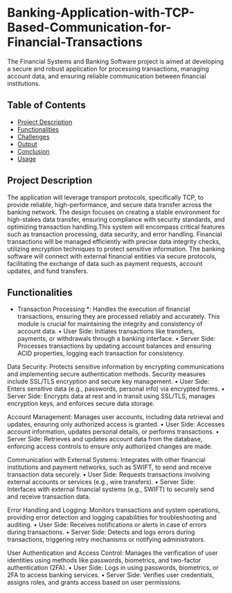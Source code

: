 # Banking-Application-with-TCP-Based-Communication-for-Financial-Transactions
The Financial Systems and Banking Software project is aimed at developing a secure and robust application for processing transactions, managing account data, and ensuring reliable communication between financial institutions.

## Table of Contents
- [Project Description](#project-description)
- [Functionalities](#functionalities)
- [Challenges](#challenges)
- [Output](#output)
- [Conclusion](#conclusion)
- [Usage](#usage)

## Project Description

The application will leverage transport protocols, specifically TCP, to provide reliable, high-performance, and secure data transfer across the banking network. The design focuses on creating a stable environment for high-stakes data transfer, ensuring compliance with security standards, and optimizing transaction handling.This system will encompass critical features such as transaction processing, data security, and error handling. Financial transactions will be managed efficiently with precise data integrity checks, utilizing encryption techniques to protect sensitive information. The banking software will connect with external financial entities via secure protocols, facilitating the exchange of data such as payment requests, account updates, and fund transfers.

## Functionalities

* Transaction Processing *: Handles the execution of financial transactions, ensuring they are processed reliably and accurately. This module is crucial for maintaining the integrity and consistency of account data.
•	User Side: Initiates transactions like transfers, payments, or withdrawals through a banking interface.
•	Server Side: Processes transactions by updating account balances and ensuring ACID properties, logging each transaction for consistency.

Data Security: Protects sensitive information by encrypting communications and implementing secure authentication methods. Security measures include SSL/TLS encryption and secure key management.
•	User Side: Enters sensitive data (e.g., passwords, personal info) via encrypted forms.
•	Server Side: Encrypts data at rest and in transit using SSL/TLS, manages encryption keys, and enforces secure data storage.


Account Management: Manages user accounts, including data retrieval and updates, ensuring only authorized access is granted.
•	User Side: Accesses account information, updates personal details, or performs transactions.
•	Server Side: Retrieves and updates account data from the database, enforcing access controls to ensure only authorized changes are made.


Communication with External Systems: Integrates with other financial institutions and payment networks, such as SWIFT, to send and receive transaction data securely.
•	User Side: Requests transactions involving external accounts or services (e.g., wire transfers).
•	Server Side: Interfaces with external financial systems (e.g., SWIFT) to securely send and receive transaction data.


Error Handling and Logging: Monitors transactions and system operations, providing error detection and logging capabilities for troubleshooting and auditing.
•	User Side: Receives notifications or alerts in case of errors during transactions.
•	Server Side: Detects and logs errors during transactions, triggering retry mechanisms or notifying administrators.


User Authentication and Access Control:
Manages the verification of user identities using methods like passwords,     biometrics, and two-factor authentication (2FA).
•	User Side: Logs in using passwords, biometrics, or 2FA to access banking services.
•	Server Side: Verifies user credentials, assigns roles, and grants access based on user permissions.
